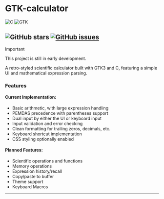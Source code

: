 # GTK-calculator

![C](https://img.shields.io/badge/c-%2300599C.svg?style=for-the-badge&logo=c&logoColor=white)
![GTK](https://img.shields.io/badge/GTK-736087?style=for-the-badge&logo=gtk&logoColor=white)

![GitHub stars](https://img.shields.io/github/stars/andy0x48/GTK-calculator?style=flat)
[![GitHub issues](https://img.shields.io/github/issues/andy0x48/GTK-calculator?style=flat)](https://github.com/andy0x48/GTK-calculator/issues)
---
>[!IMPORTANT]
>This project is still in early development.

A retro-styled scientific calculator built with GTK3 and C, featuring a simple UI and mathematical expression parsing.

### Features
#### Current Implementation:

- Basic arithmetic, with large expression handling
- PEMDAS precedence with parentheses support
- Dual input by either the UI or keyboard input
- Input validation and error checking 
- Clean formatting for trailing zeros, decimals, etc.
- Keyboard shortcut implementation
- CSS styling optionally enabled

#### Planned Features:

- Scientific operations and functions
- Memory operations
- Expression history/recall
- Copy/paste to buffer
- Theme support
- Keyboard Macros

---

